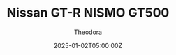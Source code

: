 ---
title: "Nissan GT-R NISMO GT500"
meta_title: ""
description: "Nissan GT-R Nismo GT500 - JT5 Shiro 2021 (urd_jt5_shiro_2021) for Assetto Corsa by URD"
date: 2025-01-02T05:00:00Z
thumb: VYWzp0a
mainimage: WnrhLmV
cargallery: ["qS9K1aF", "6C90w56", "x5uW7qt"]
categories: ["Car"]
author: "Theodora"
championship: Super GT
tags: ["Nissan", "Super GT", "GT500", "URD", "Japan", "2021","Sports Car"]
draft: false
link: https://s10.assettolab.com/files/e6974e6e1fdc6faf684db9cace9abaff/urd_jt5_shiro_2021.zip
zipsize: "115 MB"
host: logo
manu: Nissan
country: Japan
year: 2021
class: GT500
championship: Super GT
drivetrain: RWD
engine: 2.0l NR4S21 I4
power: 654 hp
torque: 630
mass: 1020
speed: 300
gb: 6-Speed
accel: 3s
creator: URD
creatorfull: United Racing Design
version: "1.0"
csp: "0.2.6"
carname: "Nissan GT-R NISMO GT500"
realname: URD JT5 Shiro 2021
livery: "4 included"
r2r: 1
---